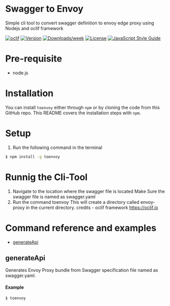 Swagger to Envoy 
================

Simple cli tool to convert swagger definition to envoy edge proxy using Nodejs and oclif framework

[![oclif](https://img.shields.io/badge/cli-oclif-brightgreen.svg)](https://oclif.io)
[![Version](https://img.shields.io/npm/v/toenvoy.svg)](https://npmjs.org/package/toenvoy)
[![Downloads/week](https://img.shields.io/npm/dw/toenvoy.svg)](https://npmjs.org/package/toenvoy)
[![License](https://img.shields.io/npm/l/toenvoy.svg)](https://github.com/VimukthiMayadunne/toenvoy/blob/master/package.json)
[![JavaScript Style Guide](https://img.shields.io/badge/code%20style-standard-brightgreen.svg)](http://standardjs.com/)


# Pre-requisite 
- node.js


# Installation
You can install `toenvoy` either through `npm` or by cloning the code from this GitHub repo.  This README covers the installation steps with `npm`.


# Setup

1) Run the following command  in the terminal 

```bash
$ npm install -g toenvoy
```

         
# Runnig the Cli-Tool
1) Navigate to the location where the swagger file is located 
   Make Sure the swagger file is named as swagger.yaml  
2) Run the command toenvoy
    This will create a directory called envoy-proxy  in the current directory. 
credits - oclif framework  https://oclif.io

# <a name="reference"></a>Command reference and examples

* [generateApi](#generateapi)

## <a name="generateapi"></a>generateApi

Generates Envoy Proxy bundle from Swagger specification file named as swagger.yaml.

#### Example

```bash
$ toenvoy
```

